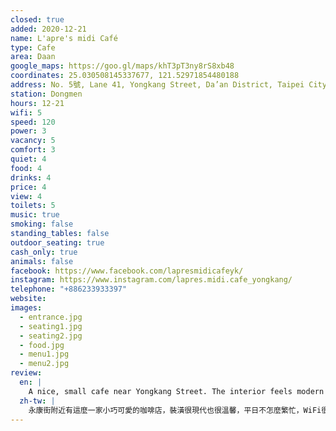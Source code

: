 ```yaml
---
closed: true
added: 2020-12-21
name: L'apre's midi Café
type: Cafe
area: Daan
google_maps: https://goo.gl/maps/khT3pT3ny8rS8xb48
coordinates: 25.030508145337677, 121.52971854480188
address: No. 5號, Lane 41, Yongkang Street, Da’an District, Taipei City, Taiwan 106
station: Dongmen
hours: 12-21
wifi: 5
speed: 120
power: 3
vacancy: 5
comfort: 3
quiet: 4
food: 4
drinks: 4
price: 4
view: 4
toilets: 5
music: true
smoking: false
standing_tables: false
outdoor_seating: true
cash_only: true
animals: false
facebook: https://www.facebook.com/lapresmidicafeyk/
instagram: https://www.instagram.com/lapres.midi.cafe_yongkang/
telephone: "+886233933397"
website: 
images:
  - entrance.jpg
  - seating1.jpg
  - seating2.jpg
  - food.jpg
  - menu1.jpg
  - menu2.jpg
review:
  en: |
    A nice, small cafe near Yongkang Street. The interior feels modern and has a relaxing atmosphere. It was not very busy throughout the day on a weekday. The WiFi is great, and there are some power outlets along the left side wall, but none at the larger table. I would recommend the "Happy Hour" coffee/tea + cake set for 330. Both the tea and the tiramisu that I ordered were good.
  zh-tw: |
    永康街附近有這麼一家小巧可愛的咖啡店，裝潢很現代也很溫馨，平日不怎麼繁忙，WiFi很棒，左面的牆有些插座，我很推薦”Happy Hour”的套餐（咖啡/茶+蛋糕組只要330），茶和提拉米蘇都很不錯。
---
```

